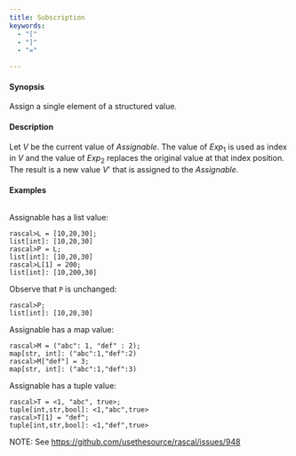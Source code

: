 ```yaml
---
title: Subscription
keywords:
  - "["
  - "]"
  - "="

---
```


#### Synopsis

Assign a single element of a structured value.

#### Description

Let _V_ be the current value of _Assignable_. The value of _Exp_<sub>1</sub> is used as index in _V_ and 
the value of _Exp_<sub>2</sub> replaces the original value at that index position. 
The result is a new value _V_' that is assigned to the _Assignable_.

#### Examples


```rascal-shell
```
Assignable has a list value:

```rascal-shell
rascal>L = [10,20,30];
list[int]: [10,20,30]
rascal>P = L;
list[int]: [10,20,30]
rascal>L[1] = 200;
list[int]: [10,200,30]
```
Observe that `P` is unchanged:

```rascal-shell
rascal>P;
list[int]: [10,20,30]
```
Assignable has a map value:

```rascal-shell
rascal>M = ("abc": 1, "def" : 2);
map[str, int]: ("abc":1,"def":2)
rascal>M["def"] = 3;
map[str, int]: ("abc":1,"def":3)
```
Assignable has a tuple value:

```rascal-shell
rascal>T = <1, "abc", true>;
tuple[int,str,bool]: <1,"abc",true>
rascal>T[1] = "def";
tuple[int,str,bool]: <1,"def",true>
```
NOTE: See https://github.com/usethesource/rascal/issues/948


